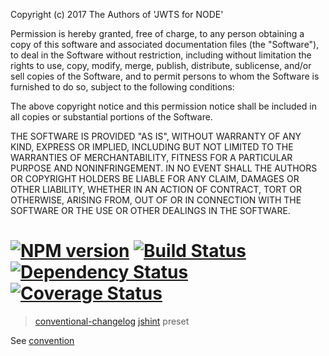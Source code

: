 Copyright (c) 2017 The Authors of 'JWTS for NODE'

Permission is hereby granted, free of charge, to any person obtaining a copy of
this software and associated documentation files (the "Software"), to deal in
the Software without restriction, including without limitation the rights to
use, copy, modify, merge, publish, distribute, sublicense, and/or sell copies of
the Software, and to permit persons to whom the Software is furnished to do so,
subject to the following conditions:

The above copyright notice and this permission notice shall be included in all
copies or substantial portions of the Software.

THE SOFTWARE IS PROVIDED "AS IS", WITHOUT WARRANTY OF ANY KIND, EXPRESS OR
IMPLIED, INCLUDING BUT NOT LIMITED TO THE WARRANTIES OF MERCHANTABILITY, FITNESS
FOR A PARTICULAR PURPOSE AND NONINFRINGEMENT. IN NO EVENT SHALL THE AUTHORS OR
COPYRIGHT HOLDERS BE LIABLE FOR ANY CLAIM, DAMAGES OR OTHER LIABILITY, WHETHER
IN AN ACTION OF CONTRACT, TORT OR OTHERWISE, ARISING FROM, OUT OF OR IN
CONNECTION WITH THE SOFTWARE OR THE USE OR OTHER DEALINGS IN THE SOFTWARE.
#  [![NPM version][npm-image]][npm-url] [![Build Status][travis-image]][travis-url] [![Dependency Status][daviddm-image]][daviddm-url] [![Coverage Status][coveralls-image]][coveralls-url]

> [conventional-changelog](https://github.com/ajoslin/conventional-changelog) [jshint](https://github.com/jshint/jshint) preset


See [convention](convention.md)


[npm-image]: https://badge.fury.io/js/conventional-changelog-jshint.svg
[npm-url]: https://npmjs.org/package/conventional-changelog-jshint
[travis-image]: https://travis-ci.org/stevemao/conventional-changelog-jshint.svg?branch=master
[travis-url]: https://travis-ci.org/stevemao/conventional-changelog-jshint
[daviddm-image]: https://david-dm.org/stevemao/conventional-changelog-jshint.svg?theme=shields.io
[daviddm-url]: https://david-dm.org/stevemao/conventional-changelog-jshint
[coveralls-image]: https://coveralls.io/repos/stevemao/conventional-changelog-jshint/badge.svg
[coveralls-url]: https://coveralls.io/r/stevemao/conventional-changelog-jshint
